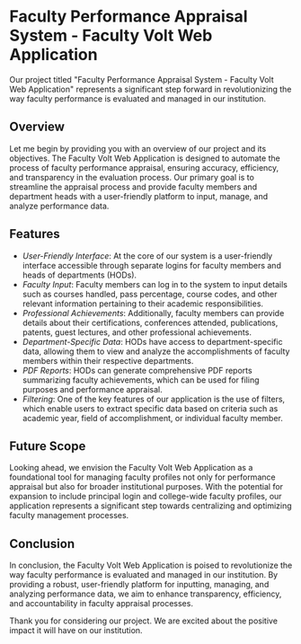 # Faculty Performance Appraisal System - Faculty Volt Web Application

Our project titled "Faculty Performance Appraisal System - Faculty Volt Web Application" represents a significant step forward in revolutionizing the way faculty performance is evaluated and managed in our institution.

## Overview

Let me begin by providing you with an overview of our project and its objectives. The Faculty Volt Web Application is designed to automate the process of faculty performance appraisal, ensuring accuracy, efficiency, and transparency in the evaluation process. Our primary goal is to streamline the appraisal process and provide faculty members and department heads with a user-friendly platform to input, manage, and analyze performance data.

## Features

- *User-Friendly Interface*: At the core of our system is a user-friendly interface accessible through separate logins for faculty members and heads of departments (HODs).
- *Faculty Input*: Faculty members can log in to the system to input details such as courses handled, pass percentage, course codes, and other relevant information pertaining to their academic responsibilities.
- *Professional Achievements*: Additionally, faculty members can provide details about their certifications, conferences attended, publications, patents, guest lectures, and other professional achievements.
- *Department-Specific Data*: HODs have access to department-specific data, allowing them to view and analyze the accomplishments of faculty members within their respective departments.
- *PDF Reports*: HODs can generate comprehensive PDF reports summarizing faculty achievements, which can be used for filing purposes and performance appraisal.
- *Filtering*: One of the key features of our application is the use of filters, which enable users to extract specific data based on criteria such as academic year, field of accomplishment, or individual faculty member.

## Future Scope

Looking ahead, we envision the Faculty Volt Web Application as a foundational tool for managing faculty profiles not only for performance appraisal but also for broader institutional purposes. With the potential for expansion to include principal login and college-wide faculty profiles, our application represents a significant step towards centralizing and optimizing faculty management processes.

## Conclusion

In conclusion, the Faculty Volt Web Application is poised to revolutionize the way faculty performance is evaluated and managed in our institution. By providing a robust, user-friendly platform for inputting, managing, and analyzing performance data, we aim to enhance transparency, efficiency, and accountability in faculty appraisal processes.

Thank you for considering our project. We are excited about the positive impact it will have on our institution.
